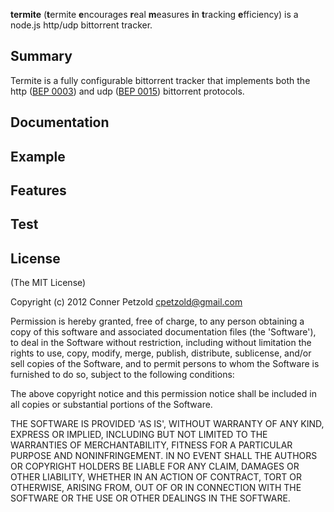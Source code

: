 **termite** (**t**ermite **e**ncourages **r**eal **m**easures **i**n **t**racking **e**fficiency) is a node.js http/udp bittorrent tracker.

## Summary

Termite is a fully configurable bittorrent tracker that implements both the http ([BEP 0003](http://www.bittorrent.org/beps/bep_0003.html)) and udp ([BEP 0015](http://www.bittorrent.org/beps/bep_0015.html)) bittorrent protocols.

## Documentation



## Example



## Features

  
## Test


## License

(The MIT License)

Copyright (c) 2012 Conner Petzold <cpetzold@gmail.com>

Permission is hereby granted, free of charge, to any person obtaining a copy of this software and associated documentation files (the 'Software'), to deal in the Software without restriction, including without limitation the rights to use, copy, modify, merge, publish, distribute, sublicense, and/or sell copies of the Software, and to permit persons to whom the Software is furnished to do so, subject to the following conditions:

The above copyright notice and this permission notice shall be included in all copies or substantial portions of the Software.

THE SOFTWARE IS PROVIDED 'AS IS', WITHOUT WARRANTY OF ANY KIND, EXPRESS OR IMPLIED, INCLUDING BUT NOT LIMITED TO THE WARRANTIES OF MERCHANTABILITY, FITNESS FOR A PARTICULAR PURPOSE AND NONINFRINGEMENT. IN NO EVENT SHALL THE AUTHORS OR COPYRIGHT HOLDERS BE LIABLE FOR ANY CLAIM, DAMAGES OR OTHER LIABILITY, WHETHER IN AN ACTION OF CONTRACT, TORT OR OTHERWISE, ARISING FROM, OUT OF OR IN CONNECTION WITH THE SOFTWARE OR THE USE OR OTHER DEALINGS IN THE SOFTWARE.
